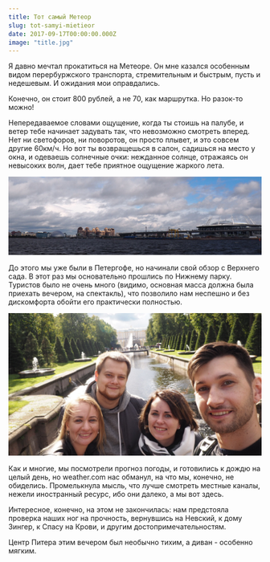```yaml
---
title: Тот самый Метеор
slug: tot-samyi-mietieor
date: 2017-09-17T00:00:00.000Z
image: "title.jpg"
---
```


Я давно мечтал прокатиться на Метеоре. Он мне казался особенным видом перербуржского транспорта, стремительным и быстрым, пусть и недешевым. И ожидания мои оправдались.

Конечно, он стоит 800 рублей, а не 70, как маршрутка. Но разок-то можно!

Непередаваемое словами ощущение, когда ты стоишь на палубе, и ветер тебе начинает задувать так, что невозможно смотреть вперед. Нет ни светофоров, ни поворотов, он просто плывет, и это совсем другие 60км/ч. Но вот ты возвращешься в салон, садишься на место у окна, и одеваешь солнечные очки: нежданное солнце, отражаясь он невысоких волн, дает тебе приятное ощущение жаркого лета.

![И это даже не панорама Питера с воды. Вживую, конечно, все еще прекраснее!](IMG_2213--1-.JPG)

До этого мы уже были в Петергофе, но начинали свой обзор с Верхнего сада. В этот раз мы основательно прошлись по Нижнему парку. Туристов было не очень много (видимо, основная масса должна была приехать вечером, на спектакль), что позволило нам неспешно и без дискомфорта обойти его практически полностью.

![На одном из мостов](IMG_2242.JPG)

Как и многие, мы посмотрели прогноз погоды, и готовились к дождю на целый день, но weather.com нас обманул, на что мы, конечно, не обиделись. Промелькнула мысль, что лучше смотреть местные каналы, нежели иностранный ресурс, ибо они далеко, а мы вот здесь.

Интересное, конечно, на этом не закончилась: нам предстояла проверка наших ног на прочность, вернувшись на Невский, к дому Зингер, к Спасу на Крови, и другим достопримечательностям.

Центр Питера этим вечером был необычно тихим, а диван - особенно мягким.
